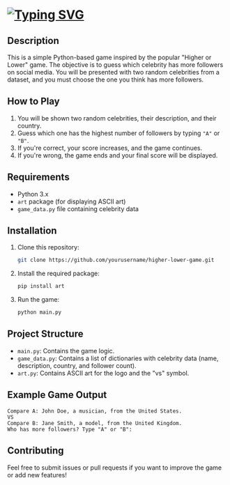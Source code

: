 
# [![Typing SVG](https://readme-typing-svg.demolab.com?font=Domine&weight=500&size=40&pause=1000&color=1FF741&width=435&lines=Higher+or+Lower+Game)](https://git.io/typing-svg)

## Description
This is a simple Python-based game inspired by the popular "Higher or Lower" game. The objective is to guess which celebrity has more followers on social media. You will be presented with two random celebrities from a dataset, and you must choose the one you think has more followers.

## How to Play
1. You will be shown two random celebrities, their description, and their country.
2. Guess which one has the highest number of followers by typing `"A"` or `"B"`.
3. If you're correct, your score increases, and the game continues.
4. If you're wrong, the game ends and your final score will be displayed.

## Requirements
- Python 3.x
- `art` package (for displaying ASCII art)
- `game_data.py` file containing celebrity data

## Installation

1. Clone this repository:
   ```bash
   git clone https://github.com/yourusername/higher-lower-game.git
   ```
2. Install the required package:
   ```bash
   pip install art
   ```

3. Run the game:
   ```bash
   python main.py
   ```

## Project Structure
- `main.py`: Contains the game logic.
- `game_data.py`: Contains a list of dictionaries with celebrity data (name, description, country, and follower count).
- `art.py`: Contains ASCII art for the logo and the "vs" symbol.

## Example Game Output
```
Compare A: John Doe, a musician, from the United States.
VS
Compare B: Jane Smith, a model, from the United Kingdom.
Who has more followers? Type "A" or "B": 
```

## Contributing
Feel free to submit issues or pull requests if you want to improve the game or add new features!
